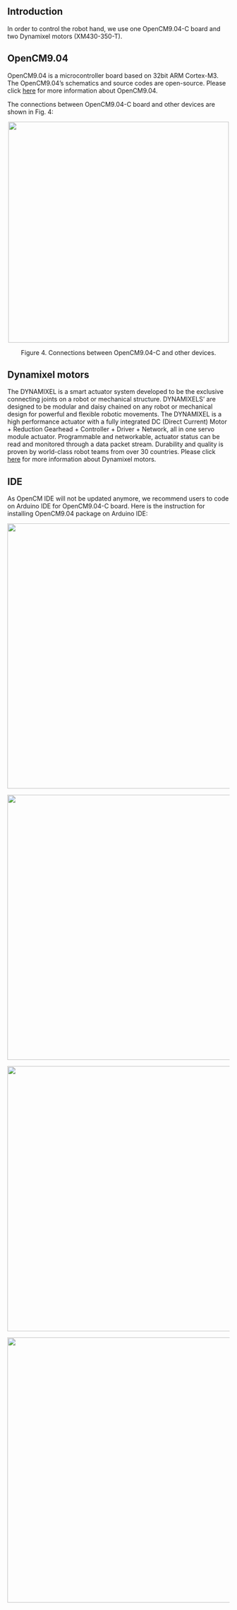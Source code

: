## Introduction
In order to control the robot hand, we use one OpenCM9.04-C board and two Dynamixel motors (XM430-350-T). 
## OpenCM9.04
OpenCM9.04 is a microcontroller board based on 32bit ARM Cortex-M3. The OpenCM9.04’s schematics and source codes are open-source. Please click [here](http://emanual.robotis.com/docs/en/parts/controller/opencm904/) for more information about OpenCM9.04.

The connections between OpenCM9.04-C board and other devices are shown in Fig. 4:
<p align="center">
  <img width="500" height="500" src="https://github.com/newdexterity/Aerial-Grasping-Robot-Hands/blob/master/Media/OpenCM9.04.png">
</p>

<p align="center"> 
  Figure 4. Connections between OpenCM9.04-C and other devices.
</p>   

## Dynamixel motors
The DYNAMIXEL is a smart actuator system developed to be the exclusive connecting joints on a robot or mechanical structure. DYNAMIXELS’ are designed to be modular and daisy chained on any robot or mechanical design for powerful and flexible robotic movements. The DYNAMIXEL is a high performance actuator with a fully integrated DC (Direct Current) Motor + Reduction Gearhead + Controller + Driver + Network, all in one servo module actuator. Programmable and networkable, actuator status can be read and monitored through a data packet stream. Durability and quality is proven by world-class robot teams from over 30 countries. Please click [here](http://www.robotis.us/dynamixel/) for more information about Dynamixel motors.

                                        

## IDE
As OpenCM IDE will not be updated anymore, we recommend users to code on Arduino IDE for OpenCM9.04-C board. Here is the instruction for installing OpenCM9.04 package on Arduino IDE:

<p align="center">
  <img width="600" height="600" src="https://github.com/newdexterity/Aerial-Grasping-Robot-Hands/blob/master/Media/opencmIDE1.png">
</p>

<p align="center">
  <img width="600" height="600" src="https://github.com/newdexterity/Aerial-Grasping-Robot-Hands/blob/master/Media/opencmIDE2.png">
</p>

<p align="center">
  <img width="600" height="600" src="https://github.com/newdexterity/Aerial-Grasping-Robot-Hands/blob/master/Media/opencmIDE3.png">
</p>

<p align="center">
  <img width="600" height="600" src="https://github.com/newdexterity/Aerial-Grasping-Robot-Hands/blob/master/Media/opencmIDE4.png">
</p>
